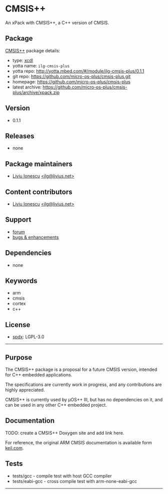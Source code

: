 # CMSIS++

An xPack with CMSIS++, a C++ version of CMSIS.

## Package

[CMSIS++](https://github.com/micro-os-plus/cmsis-plus) package details:

* type: [xcdl](http://xcdl.github.io)
* yotta name: `ilg-cmsis-plus`
* yotta repo: http://yotta.mbed.com/#/module/ilg-cmsis-plus/0.1.1
* git repo: https://github.com/micro-os-plus/cmsis-plus.git
* homepage: https://github.com/micro-os-plus/cmsis-plus
* latest archive: https://github.com/micro-os-plus/cmsis-plus/archive/xpack.zip

## Version

* 0.1.1

## Releases

* none

## Package maintainers

* [Liviu Ionescu](http://liviusdotnet.worldpress.com) [&lt;ilg@livius.net&gt;](mailto:ilg@livius.net)

## Content contributors

* [Liviu Ionescu](http://liviusdotnet.worldpress.com) [&lt;ilg@livius.net&gt;](mailto:ilg@livius.net)

## Support

* [forum](http://www.element14.com/community/groups/gnu-arm-eclipse)
* [bugs & enhancements](https://github.com/micro-os-plus/cmsis-plus/issues)

## Dependencies

* none

## Keywords

* arm
* cmsis
* cortex
* c++

## License

* [spdx](http://spdx.org/licenses/): LGPL-3.0

--- 
## Purpose

The CMSIS++ package is a proposal for a future CMSIS version, intended for C++ embedded applications.

The specifications are currently work in progress, and any contributions are highly appreciated.

CMSIS++ is currently used by µOS++ III, but has no dependencies on it, and can be used in any other C++ embedded project.

## Documentation

TODO: create a CMSIS++ Doxygen site and add link here.

For reference, the original ARM CMSIS documentation is available form 
[keil.com](http://www.keil.com/pack/doc/CMSIS/General/html/index.html).

## Tests

* tests/gcc - compile test with host GCC compiler
* tests/eabi-gcc - cross compile test with arm-none-eabi-gcc



--- 
